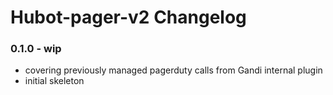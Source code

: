 Hubot-pager-v2 Changelog
==========================

### 0.1.0 - wip
- covering previously managed pagerduty calls from Gandi internal plugin
- initial skeleton
